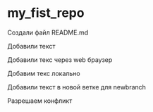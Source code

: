 ﻿# my_fist_repo

Создали файл README.md

Добавили текст

Добавили текс через web браузер

Добавим текс локально

Добавили текст в новой ветке для newbranch

Разрешаем конфликт

